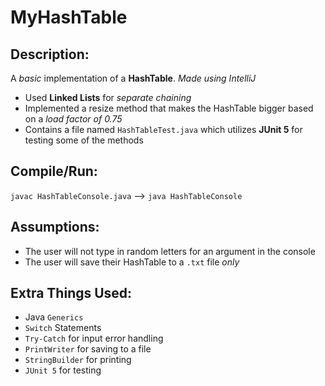 # MyHashTable

## Description:
A *basic* implementation of a **HashTable**. *Made using IntelliJ*
 - Used **Linked Lists** for *separate chaining*
 - Implemented a resize method that makes the HashTable bigger based on a *load factor of 0.75*
 - Contains a file named `HashTableTest.java` which utilizes **JUnit 5** for testing some of the methods

## Compile/Run:
`javac HashTableConsole.java` --> `java HashTableConsole`

## Assumptions:
 - The user will not type in random letters for an argument in the console
 - The user will save their HashTable to a `.txt` file *only*

## Extra Things Used:
 - Java `Generics`
 - `Switch` Statements
 - `Try-Catch` for input error handling
 - `PrintWriter` for saving to a file
 - `StringBuilder` for printing
 - `JUnit 5` for testing
